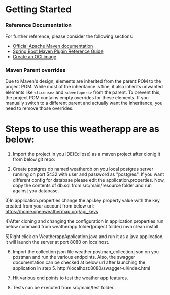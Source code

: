 # Getting Started

### Reference Documentation
For further reference, please consider the following sections:

* [Official Apache Maven documentation](https://maven.apache.org/guides/index.html)
* [Spring Boot Maven Plugin Reference Guide](https://docs.spring.io/spring-boot/3.4.0/maven-plugin)
* [Create an OCI image](https://docs.spring.io/spring-boot/3.4.0/maven-plugin/build-image.html)

### Maven Parent overrides

Due to Maven's design, elements are inherited from the parent POM to the project POM.
While most of the inheritance is fine, it also inherits unwanted elements like `<license>` and `<developers>` from the parent.
To prevent this, the project POM contains empty overrides for these elements.
If you manually switch to a different parent and actually want the inheritance, you need to remove those overrides.

# Steps to use this weatherapp are as below:
1) Import the project in you IDE(Eclipse) as a maven project after clonig it from below git repo:

2) Create postgres db named weatherdb on you local postgres server running on port 5432 with user and password as "postgres". If you want different config for database please edit the application.properties.
Now, copy the contents of db.sql from src/main/resource folder and run against you database.

3)In application.properties change the api.key property value with the key created from your account from below url:
https://home.openweathermap.org/api_keys

4)After cloning and changing the configuration in application.properties run below command from weatherapp folder(project folder)
mvn clean install

5)Right click on WeatherappApplication.java and run it as a java application, it will launch the server at port 8080 on localhost.

6) Import the collection json file weather.postman_collection.json on you postman and run the various endpoints. Also, the swagger documentation can be checked at below url after launching the application in step 5.
http://localhost:8080/swagger-ui/index.html

7) Hit various end points to test the weather app features.

8) Tests can be executed from src/main/test folder.